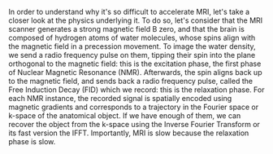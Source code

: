 In order to understand why it's so difficult to accelerate MRI, let's take a closer look at the physics underlying it.
To do so, let's consider that the MRI scanner generates a strong magnetic field B zero, and that the brain is composed of hydrogen atoms of water molecules, whose spins align with the magnetic field in a precession movement.
To image the water density, we send a radio frequency pulse on them, tipping their spin into the plane orthogonal to the magnetic field: this is the excitation phase, the first phase of Nuclear Magnetic Resonance (NMR).
Afterwards, the spin aligns back up to the magnetic field, and sends back a radio frequency pulse, called the Free Induction Decay (FID) which we record: this is the relaxation phase.
For each NMR instance, the recorded signal is spatially encoded using magnetic gradients and corresponds to a trajectory in the Fourier space or k-space of the anatomical object.
If we have enough of them, we can recover the object from the k-space using the Inverse Fourier Transform or its fast version the IFFT.
Importantly, MRI is slow because the relaxation phase is slow.
